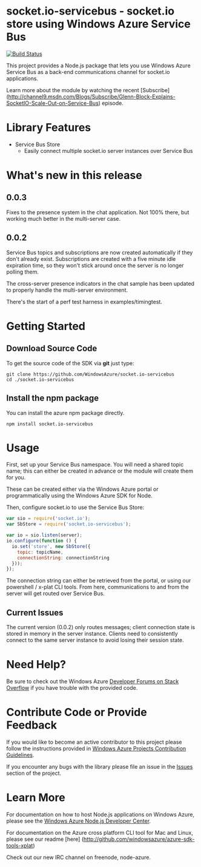 # socket.io-servicebus - socket.io store using Windows Azure Service Bus

[![Build Status](https://travis-ci.org/WindowsAzure/socket.io-servicebus.png?branch=dev)](https://travis-ci.org/WindowsAzure/socket.io-servicebus)

This project provides a Node.js package that lets you use Windows Azure Service Bus as a back-end communications
channel for socket.io applications.

Learn more about the module by watching the recent [Subscribe] (http://channel9.msdn.com/Blogs/Subscribe/Glenn-Block-Explains-SocketIO-Scale-Out-on-Service-Bus) episode.

# Library Features

* Service Bus Store
    * Easily connect multiple socket.io server instances over Service Bus

# What's new in this release

## 0.0.3
Fixes to the presence system in the chat application. Not 100% there, but working much better
in the multi-server case.

## 0.0.2
Service Bus topics and subscriptions are now created automatically if they don't already exist. Subscriptions
are created with a five minute idle expiration time, so they won't stick around once the server is no longer
polling them.

The cross-server presence indicators in the chat sample has been updated to properly handle the multi-server
environment.

There's the start of a perf test harness in examples/timingtest.

# Getting Started
## Download Source Code

To get the source code of the SDK via **git** just type:

    git clone https://github.com/WindowsAzure/socket.io-servicebus
    cd ./socket.io-servicebus

## Install the npm package

You can install the azure npm package directly.

    npm install socket.io-servicebus

# Usage

First, set up your Service Bus namespace. You will need a shared
topic name; this can either be created in advance or the module will create them for you.

These can be created either via the Windows Azure portal or programmatically using the Windows Azure SDK for Node.

Then, configure socket.io to use the Service Bus Store:

```javascript
var sio = require('socket.io');
var SbStore = require('socket.io-servicebus');

var io = sio.listen(server);
io.configure(function () {
  io.set('store', new SbStore({
    topic: topicName,
    connectionString: connectionString
  }));
});
```

The connection string can either be retrieved from the portal, or using our powershell / x-plat CLI tools. From here, communications to and from the server will get routed over Service Bus.

## Current Issues

The current version (0.0.2) only routes messages; client connection state is stored in memory in the server instance. Clients need to consistently connect to the same server instance to avoid losing their session state.

# Need Help?

Be sure to check out the Windows Azure [Developer Forums on Stack Overflow](http://go.microsoft.com/fwlink/?LinkId=234489) if you have trouble with the provided code.

# Contribute Code or Provide Feedback

If you would like to become an active contributor to this project please follow the instructions provided in [Windows Azure Projects Contribution Guidelines](http://windowsazure.github.com/guidelines.html).

If you encounter any bugs with the library please file an issue in the [Issues](https://github.com/WindowsAzure/socket.io-servicebus/issues) section of the project.

# Learn More

For documentation on how to host Node.js applications on Windows Azure, please see the [Windows Azure Node.js Developer Center](http://www.windowsazure.com/en-us/develop/nodejs/).

For documentation on the Azure cross platform CLI tool for Mac and Linux, please see our readme [here] (http://github.com/windowsazure/azure-sdk-tools-xplat)

Check out our new IRC channel on freenode, node-azure.
